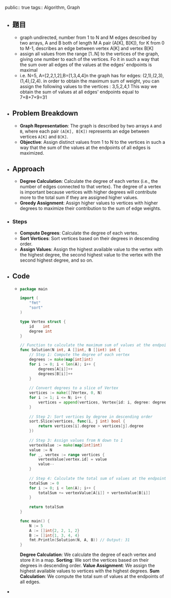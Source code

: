 public:: true
tags:: Algorithm, Graph

- ## 題目
	- graph undirected, number from 1 to N and M edges
	  described by two arrays, A and B both of length M
	  A pair (A[K], B[K]), for K from 0 to M-1, describes an edge between vertex A[K] and vertex B[K]
	- assign all values from the range [1..N] to the vertices of the graph, giving one number to each of the vertices. Fo it in such a way that the sum over all edges of the values at the edges' endpoints is maximal
	- i.e.
	  N=5, A=[2,2,1,2],B=[1,3,4,4]n the graph has for edges: (2,1),(2,3),(1,4),(2,4). in order to obtain the maximum sum of weight, you can assign the following values to the vertices : 3,5,2,4,1
	  This way we obtain the sum of values at all edges' endpoints equal to 7+8+7+9=31
- ## Problem Breakdown
	- **Graph Representation**: The graph is described by two arrays `A` and `B`, where each pair `(A[K], B[K])` represents an edge between vertices `A[K]` and `B[K]`.
	- **Objective**: Assign distinct values from 1 to N to the vertices in such a way that the sum of the values at the endpoints of all edges is maximized.
- ## Approach
	- **Degree Calculation**: 
	  Calculate the degree of each vertex (i.e., the number of edges connected to that vertex). The degree of a vertex is important because vertices with higher degrees will contribute more to the total sum if they are assigned higher values.
	- **Greedy Assignment**:
	  Assign higher values to vertices with higher degrees to maximize their contribution to the sum of edge weights.
- ### Steps
	- **Compute Degrees**: Calculate the degree of each vertex.
	- **Sort Vertices**: Sort vertices based on their degrees in descending order.
	- **Assign Values**: Assign the highest available value to the vertex with the highest degree, the second highest value to the vertex with the second highest degree, and so on.
- ## Code
	- ```go
	  package main
	  
	  import (
	      "fmt"
	      "sort"
	  )
	  
	  type Vertex struct {
	      id    int
	      degree int
	  }
	  
	  // Function to calculate the maximum sum of values at the endpoints of all edges
	  func Solution(N int, A []int, B []int) int {
	      // Step 1: Compute the degree of each vertex
	      degrees := make(map[int]int)
	      for i := 0; i < len(A); i++ {
	          degrees[A[i]]++
	          degrees[B[i]]++
	      }
	      
	      // Convert degrees to a slice of Vertex
	      vertices := make([]Vertex, 0, N)
	      for i := 1; i <= N; i++ {
	          vertices = append(vertices, Vertex{id: i, degree: degrees[i]})
	      }
	      
	      // Step 2: Sort vertices by degree in descending order
	      sort.Slice(vertices, func(i, j int) bool {
	          return vertices[i].degree > vertices[j].degree
	      })
	      
	      // Step 3: Assign values from N down to 1
	      vertexValue := make(map[int]int)
	      value := N
	      for _, vertex := range vertices {
	          vertexValue[vertex.id] = value
	          value--
	      }
	      
	      // Step 4: Calculate the total sum of values at the endpoints of all edges
	      totalSum := 0
	      for i := 0; i < len(A); i++ {
	          totalSum += vertexValue[A[i]] + vertexValue[B[i]]
	      }
	      
	      return totalSum
	  }
	  
	  func main() {
	      N := 5
	      A := []int{2, 2, 1, 2}
	      B := []int{1, 3, 4, 4}
	      fmt.Println(Solution(N, A, B)) // Output: 31
	  }
	  ```
	  
	  **Degree Calculation**: We calculate the degree of each vertex and store it in a map.
	  **Sorting**: We sort the vertices based on their degrees in descending order.
	  **Value Assignment**: We assign the highest available values to vertices with the highest degrees.
	  **Sum Calculation**: We compute the total sum of values at the endpoints of all edges.
-